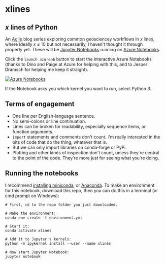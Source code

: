 # xlines

## *x* lines of Python

An [Agile](http://www.agilegeoscience.com/) blog series exploring common geosciencey workflows in *x* lines, where ideally *x* &le; 10 but not necessarily, I haven't thought it through properly yet. These will be [Jupyter Notebooks](http://jupyter.org/) running on [Azure Notebooks](https://notebooks.azure.com/).

Click the `launch azurenb` button to start the interactive Azure Notebooks (thanks to Dino and Paige at Azure for helping with this, and to Jesper Dramsch for helping me keep it straight).

[![Azure Notebooks](https://notebooks.azure.com/launch.png)](https://notebooks.azure.com/import/gh/agile-geoscience/xlines)

If the Notebook asks you which kernel you want to run, select Python 3.

## Terms of engagement

- One line per English-language sentence.
- No semi-colons or line continuation.
- Lines can be broken for readability, especially sequence items, or function arguments.
- `import` statements and comments don't count. I'm really interested in the bits of code that do the thing, whatever that is.
- But we can only import libraries on conda-forge or PyPi.
- Plotting and other kinds of inspection don't count, unless they're central to the point of the code. They're more just for seeing what you're doing.


## Running the notebooks

I recommend [installing miniconda](https://conda.io/en/latest/miniconda.html), or  [Anaconda](https://www.anaconda.com/distribution/). To make an environment for this notebook, download this repo, then you can do this in a terminal (or cmd prompt on Windows):

    # First, cd to the repo folder you just downloaded.

    # Make the environment:
    conda env create -f environment.yml
    
    # Start it:
    conda activate xlines

    # Add it to Jupyter's kernels:
    python -m ipykernel install --user --name xlines

    # Now start Jupyter Notebook:
    jupyter notebook

